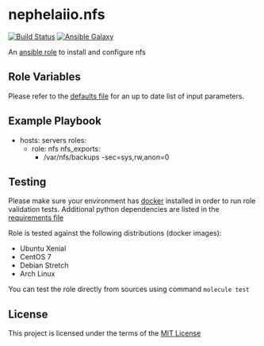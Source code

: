 # nephelaiio.nfs

[![Build Status](https://travis-ci.org/nephelaiio/ansible-role-nfs.svg?branch=master)](https://travis-ci.org/nephelaiio/ansible-role-nfs)
[![Ansible Galaxy](http://img.shields.io/badge/ansible--galaxy-systemd--service-blue.svg)](https://galaxy.ansible.com/nephelaiio/nfs/)

An [ansible role](https://galaxy.ansible.com/nephelaiio/nfs) to install and configure nfs

## Role Variables

Please refer to the [defaults file](/defaults/main.yml) for an up to date list of input parameters.

## Example Playbook

- hosts: servers
  roles:
     - role: nfs
       nfs_exports:
         - /var/nfs/backups -sec=sys,rw,anon=0


## Testing

Please make sure your environment has [docker](https://www.docker.com) installed in order to run role validation tests. Additional python dependencies are listed in the [requirements file](/requirements.txt)

Role is tested against the following distributions (docker images):
  * Ubuntu Xenial
  * CentOS 7
  * Debian Stretch
  * Arch Linux

You can test the role directly from sources using command ` molecule test `

## License

This project is licensed under the terms of the [MIT License](/LICENSE)
